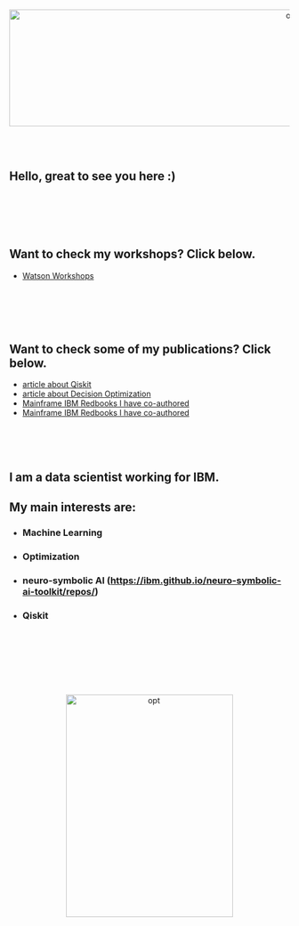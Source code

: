 <p align="center">

<br>
<img src="http://ertogrul.github.io/images/michal.png" width="1000" height="210" alt="opt"/>

  

<br>
<br>
</p>



<br>


## Hello, great to see you here :)

<br>
<br>
<br>
<br>

## Want to check my workshops? Click below.
* [Watson Workshops](https://ertogrul.github.io/watsonjam)   



<br>
<br>
<br>
<br>

## Want to check some of my publications? Click below.
* [article about Qiskit](https://spidersweb.pl/2020/11/qiskit-komputery-kwantowe.html)   
* [article about Decision Optimization](https://spidersweb.pl/2021/03/sztuczna-inteligencja-nauczanie-maszynowe-i-optymalizacja-decyzji.html)
* [Mainframe IBM Redbooks I have co-authored](https://www.oreilly.com/library/view/ibm-z14-technical/9780738442716/) 
* [Mainframe IBM Redbooks I have co-authored](https://www.redbooks.ibm.com/redbooks/pdfs/sg248450.pdf) 


<br>
<br>
<br>

## I am a data scientist working for IBM.
## My main interests are:

* ### Machine Learning
* ### Optimization
* ### neuro-symbolic AI (https://ibm.github.io/neuro-symbolic-ai-toolkit/repos/)
* ### Qiskit


<br>
<br>
<br>

<br>
<br>
<br>
<p align="center">
<img src="http://ertogrul.github.io/images/tumblr_think.gif" width="300" height="400" alt="opt"/>
<br>
<br>
<br> 
  

</p>
